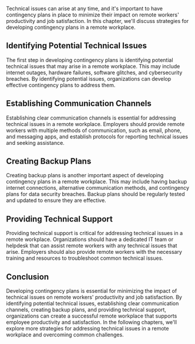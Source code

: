 
Technical issues can arise at any time, and it's important to have contingency plans in place to minimize their impact on remote workers' productivity and job satisfaction. In this chapter, we'll discuss strategies for developing contingency plans in a remote workplace.

Identifying Potential Technical Issues
--------------------------------------

The first step in developing contingency plans is identifying potential technical issues that may arise in a remote workplace. This may include internet outages, hardware failures, software glitches, and cybersecurity breaches. By identifying potential issues, organizations can develop effective contingency plans to address them.

Establishing Communication Channels
-----------------------------------

Establishing clear communication channels is essential for addressing technical issues in a remote workplace. Employers should provide remote workers with multiple methods of communication, such as email, phone, and messaging apps, and establish protocols for reporting technical issues and seeking assistance.

Creating Backup Plans
---------------------

Creating backup plans is another important aspect of developing contingency plans in a remote workplace. This may include having backup internet connections, alternative communication methods, and contingency plans for data security breaches. Backup plans should be regularly tested and updated to ensure they are effective.

Providing Technical Support
---------------------------

Providing technical support is critical for addressing technical issues in a remote workplace. Organizations should have a dedicated IT team or helpdesk that can assist remote workers with any technical issues that arise. Employers should also provide remote workers with the necessary training and resources to troubleshoot common technical issues.

Conclusion
----------

Developing contingency plans is essential for minimizing the impact of technical issues on remote workers' productivity and job satisfaction. By identifying potential technical issues, establishing clear communication channels, creating backup plans, and providing technical support, organizations can create a successful remote workplace that supports employee productivity and satisfaction. In the following chapters, we'll explore more strategies for addressing technical issues in a remote workplace and overcoming common challenges.
